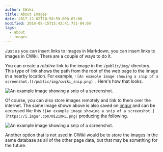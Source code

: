 ```yaml
---
author: CWiki
title: About Images
date: 2017-12-02T10:50:59.000-05:00
modified: 2018-08-15T15:43:41.751-04:00
tags:
  - about
  - images
---
```



Just as you can insert links to images in Markdown, you can insert links to images in CWiki. There are a couple of ways to do it.

You can create a _relative_ link to the image in the `/public/img/` directory. This type of link shows the path from ​the root of the web page to the image in a nearby location.​ For example, `![An example image showing a snip of a screenshot.](/public/img/cwiki_snip.png)
`. Here's how that looks.

![An example image showing a snip of a screenshot.](/public/img/cwiki_snip.png)

Of course, you can also store images remotely and link to them over the internet. The same image shown above is also saved on [imgur](https://imgur.com) and can be accessed like this `![An example image showing a snip of a screenshot.](https://i.imgur.com/Wi21mRL.png)` producing the following.

![An example image showing a snip of a screenshot.](https://i.imgur.com/Wi21mRL.png)

Another option that is not used in CWiki would be to store the images in the same database as all of the other page data, but that may be something for the future.
